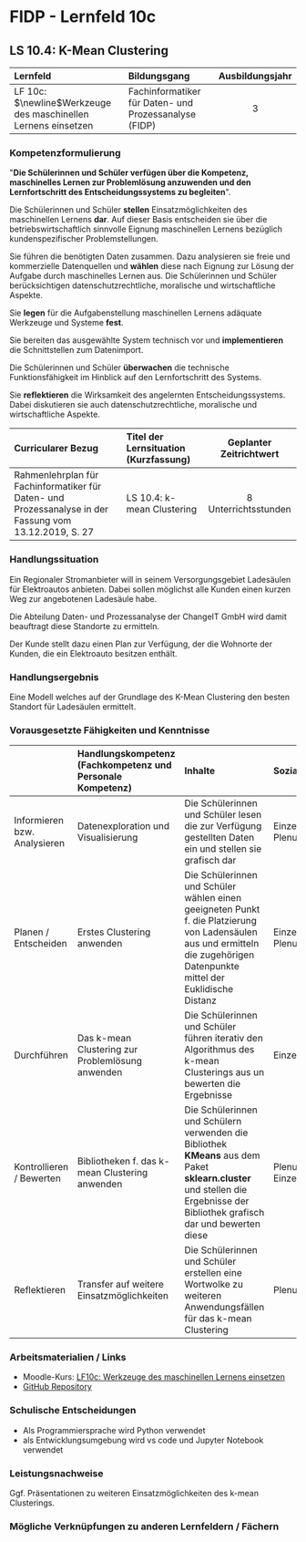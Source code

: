 # FIDP - Lernfeld 10c

## LS 10.4: K-Mean Clustering

| Lernfeld | Bildungsgang | Ausbildungsjahr |
| :--- | :--- | :---: |
| LF 10c:</br>$\newline$Werkzeuge des maschinellen Lernens einsetzen | Fachinformatiker für Daten- und Prozessanalyse (FIDP) | 3 |

### Kompetenzformulierung

"**Die Schülerinnen und Schüler verfügen über die Kompetenz, maschinelles Lernen zur
Problemlösung anzuwenden und den Lernfortschritt des Entscheidungssystems zu
begleiten**".

Die Schülerinnen und Schüler **stellen** Einsatzmöglichkeiten des maschinellen Lernens **dar**.
Auf dieser Basis entscheiden sie über die betriebswirtschaftlich sinnvolle Eignung maschinellen Lernens bezüglich kundenspezifischer Problemstellungen.

Sie führen die benötigten Daten zusammen. Dazu analysieren sie freie und kommerzielle
Datenquellen und **wählen** diese nach Eignung zur Lösung der Aufgabe durch maschinelles
Lernen aus. Die Schülerinnen und Schüler berücksichtigen datenschutzrechtliche, moralische und wirtschaftliche Aspekte.

Sie **legen** für die Aufgabenstellung maschinellen Lernens adäquate Werkzeuge und Systeme **fest**.

Sie bereiten das ausgewählte System technisch vor und **implementieren** die Schnittstellen
zum Datenimport.

Die Schülerinnen und Schüler **überwachen** die technische Funktionsfähigkeit im Hinblick
auf den Lernfortschritt des Systems.

Sie **reflektieren** die Wirksamkeit des angelernten Entscheidungssystems. Dabei diskutieren
sie auch datenschutzrechtliche, moralische und wirtschaftliche Aspekte.

| Curricularer Bezug | Titel der Lernsituation (Kurzfassung) | Geplanter Zeitrichtwert |
| :--- | :--- | :---: |
| Rahmenlehrplan für Fachinformatiker für Daten- und Prozessanalyse in der Fassung vom 13.12.2019, S. 27 | LS 10.4: k-mean Clustering | 8 Unterrichtsstunden |

### Handlungssituation

Ein Regionaler Stromanbieter will in seinem Versorgungsgebiet Ladesäulen für Elektroautos anbieten. Dabei sollen möglichst alle Kunden einen kurzen Weg zur angebotenen Ladesäule habe. 

Die Abteilung Daten- und Prozessanalyse der ChangeIT GmbH wird damit beauftragt diese Standorte zu ermitteln.

Der Kunde stellt dazu einen Plan zur Verfügung, der die Wohnorte der Kunden, die ein Elektroauto besitzen enthält.

### Handlungsergebnis

Eine Modell welches auf der Grundlage des K-Mean Clustering den besten Standort für Ladesäulen ermittelt.  

<div style="page-break-after: always;"></div>

### Vorausgesetzte Fähigkeiten und Kenntnisse

| | Handlungskompetenz</br>(Fachkompetenz und Personale Kompetenz) | Inhalte | Sozialform/Methoden |
| :--- | :--- | :--- | :--- |
| Informieren bzw. Analysieren | Datenexploration und Visualisierung | Die Schülerinnen und Schüler lesen die zur Verfügung gestellten Daten ein und stellen sie grafisch dar | Einzelarbeit </br> Plenum |
| Planen / Entscheiden | Erstes Clustering anwenden | Die Schülerinnen und Schüler wählen einen geeigneten Punkt f. die Platzierung von Ladensäulen aus und ermitteln die zugehörigen Datenpunkte mittel der Euklidische Distanz  | Einzelarbeit </br> Plenum |
| Durchführen | Das k-mean Clustering zur Problemlösung anwenden | Die Schülerinnen und Schüler führen iterativ den Algorithmus des k-mean Clusterings aus un bewerten die Ergebnisse | Einzelarbeit |
| Kontrollieren / Bewerten | Bibliotheken f. das k-mean Clustering anwenden | Die Schülerinnen und Schülern verwenden die Bibliothek **KMeans** aus dem Paket **sklearn.cluster** und stellen die Ergebnisse der Bibliothek grafisch dar und bewerten diese | Plenum </br> Einzelarbeit |
| Reflektieren | Transfer auf weitere Einsatzmöglichkeiten | Die Schülerinnen und Schüler erstellen eine Wortwolke zu weiteren Anwendungsfällen für das k-mean Clustering | Plenum |

### Arbeitsmaterialien / Links

- Moodle-Kurs: [LF10c: Werkzeuge des maschinellen Lernens einsetzen](https://moodle.mm-bbs.de/moodle/course/view.php?id=2812)
- [GitHub Repository](https://github.com/jtuttas/datenanalyse)

### Schulische Entscheidungen

- Als Programmiersprache wird Python verwendet
- als Entwicklungsumgebung wird vs code und Jupyter Notebook verwendet

<div style="page-break-after: always;"></div>

### Leistungsnachweise

Ggf. Präsentationen zu weiteren Einsatzmöglichkeiten des k-mean Clusterings.

### Mögliche Verknüpfungen zu anderen Lernfeldern / Fächern
